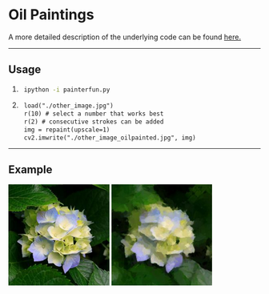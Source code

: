 # Oil Paintings #
A more detailed description of the underlying code can be found [here.](https://github.com/ctmakro/opencv_playground)

----
## Usage ##
1. ```sh
    ipython -i painterfun.py
    ```

2. ```ipy
    load("./other_image.jpg")
    r(10) # select a number that works best
    r(2) # consecutive strokes can be added
    img = repaint(upscale=1)
    cv2.imwrite("./other_image_oilpainted.jpg", img)
    ```

----
## Example ##
<img src="../../figs/paintings/flower.jpg" width="40%"> <img src="../../figs/paintings/flower_oilpainted.jpg" width="40%">